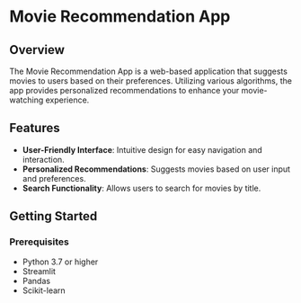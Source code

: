 # Movie Recommendation App

## Overview
The Movie Recommendation App is a web-based application that suggests movies to users based on their preferences. Utilizing various algorithms, the app provides personalized recommendations to enhance your movie-watching experience.

## Features
- **User-Friendly Interface**: Intuitive design for easy navigation and interaction.
- **Personalized Recommendations**: Suggests movies based on user input and preferences.
- **Search Functionality**: Allows users to search for movies by title.


## Getting Started

### Prerequisites
- Python 3.7 or higher
- Streamlit
- Pandas
- Scikit-learn 

